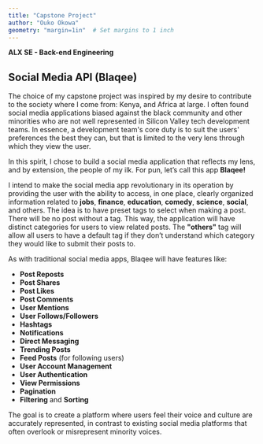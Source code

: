 ```yaml
---
title: "Capstone Project"
author: "Ouko Okowa"
geometry: "margin=1in"  # Set margins to 1 inch
---    
```

**ALX SE - Back-end Engineering**  

## Social Media API (Blaqee)

The choice of my capstone project was inspired by my desire to contribute to the society where I come from: Kenya, and Africa at large. I often found social media applications biased against the black community and other minorities who are not well represented in Silicon Valley tech development teams. In essence, a development team's core duty is to suit the users' preferences the best they can, but that is limited to the very lens through which they view the user. 

In this spirit, I chose to build a social media application that reflects my lens, and by extension, the people of my ilk. For pun, let’s call this app **Blaqee!**

I intend to make the social media app revolutionary in its operation by providing the user with the ability to access, in one place, clearly organized information related to **jobs**, **finance**, **education**, **comedy**, **science**, **social**, and others. The idea is to have preset tags to select when making a post. There will be no post without a tag. This way, the application will have distinct categories for users to view related posts. The **"others"** tag will allow all users to have a default tag if they don’t understand which category they would like to submit their posts to.

As with traditional social media apps, Blaqee will have features like:
- **Post Reposts**
- **Post Shares**
- **Post Likes**
- **Post Comments**
- **User Mentions**
- **User Follows/Followers**
- **Hashtags**
- **Notifications**
- **Direct Messaging**
- **Trending Posts**
- **Feed Posts** (for following users)
- **User Account Management**
- **User Authentication**
- **View Permissions**
- **Pagination**
- **Filtering** and **Sorting**

The goal is to create a platform where users feel their voice and culture are accurately represented, in contrast to existing social media platforms that often overlook or misrepresent minority voices.
